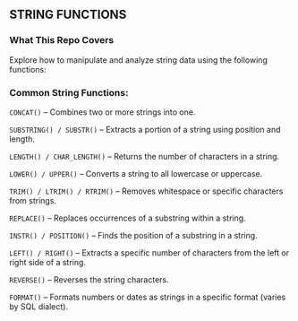 ## STRING FUNCTIONS
### What This Repo Covers
Explore how to manipulate and analyze string data using the following functions:
### Common String Functions:
```CONCAT()``` – Combines two or more strings into one.

```SUBSTRING() / SUBSTR()``` – Extracts a portion of a string using position and length.

```LENGTH() / CHAR_LENGTH()``` – Returns the number of characters in a string.

```LOWER() / UPPER()``` – Converts a string to all lowercase or uppercase.

```TRIM() / LTRIM() / RTRIM()``` – Removes whitespace or specific characters from strings.

```REPLACE()``` – Replaces occurrences of a substring within a string.

```INSTR() / POSITION()``` – Finds the position of a substring in a string.

```LEFT() / RIGHT()``` – Extracts a specific number of characters from the left or right side of a string.

```REVERSE()``` – Reverses the string characters.

```FORMAT()``` – Formats numbers or dates as strings in a specific format (varies by SQL dialect).
